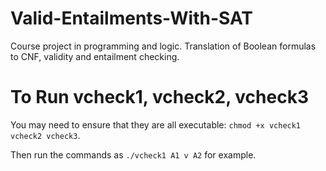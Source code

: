 # Valid-Entailments-With-SAT
Course project in programming and logic. Translation of Boolean formulas to CNF, validity and entailment checking.

# To Run vcheck1, vcheck2, vcheck3
You may need to ensure that they are all executable: `chmod +x vcheck1 vcheck2
vcheck3`.

Then run the commands as `./vcheck1 A1 v A2` for example.
